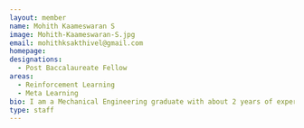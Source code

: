 ```yaml
---
layout: member
name: Mohith Kaameswaran S
image: Mohith-Kaameswaran-S.jpg
email: mohithksakthivel@gmail.com
homepage: 
designations: 
  - Post Baccalaureate Fellow
areas:
  - Reinforcement Learning
  - Meta Learning
bio: I am a Mechanical Engineering graduate with about 2 years of experience as a Robotic Engineer at ABB. I am currently pursuing researcher in Reinforcement Learning under the guidence of Prof.Nandan Sudrasanam.I am also passionate about associated topics like Meta Learning,Multi Tasl Learning and Transfer Learning
type: staff
---
```

